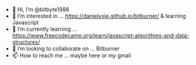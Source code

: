- 👋 Hi, I’m @bitbyte1988
- 👀 I’m interested in ... https://danielyxie.github.io/bitburner/ & learning Javascript
- 🌱 I’m currently learning ... https://www.freecodecamp.org/learn/javascript-algorithms-and-data-structures/
- 💞️ I’m looking to collaborate on ... Bitburner
- 📫 How to reach me ... maybe here or my gmail

<!---
bitbyte1988/bitbyte1988 is a ✨ special ✨ repository because its `README.md` (this file) appears on your GitHub profile.
You can click the Preview link to take a look at your changes.
--->
